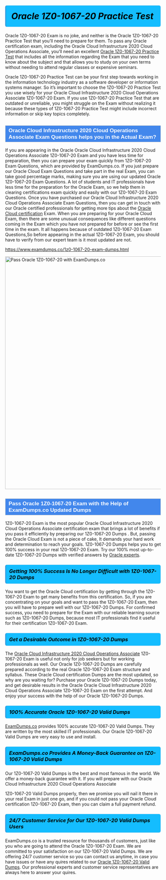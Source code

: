 <h1>                <strong><span style="display: block; color: #000000; background: #14BDFF; border: 0.5px solid #AED6F1; border-left: 3px solid #3498DB; padding: .6em; border-radius: 6px;">                     <em>Oracle 1Z0-1067-20 <span class="exam_variation">Practice Test</span> </em>                </span></strong>            </h1>                        <p>Oracle 1Z0-1067-20 Exam is no joke, and neither is the Oracle 1Z0-1067-20 <span class="exam_variation">Practice Test</span> that you’ll need to prepare for them. To pass any Oracle certification exam,             including the Oracle Cloud Infrastructure 2020 Cloud Operations Associate, you’ll need an excellent <a href="https://www.examdumps.co/1z0-1067-20-exam-dumps.html">Oracle 1Z0-1067-20 <span class="exam_variation">Practice Test</span></a> that includes             all the information regarding the Exam that you need to know about the subject and that allows you to study on your own terms             without needing to attend regular classes or expensive seminars.</p>                        <p>Oracle 1Z0-1067-20 <span class="exam_variation">Practice Test</span> can be your first step towards working in the information technology industry as a software developer or             information systems manager. So it’s important to choose the 1Z0-1067-20 <span class="exam_variation">Practice Test</span> you use wisely for your             Oracle Cloud Infrastructure 2020 Cloud Operations Associate 1Z0-1067-20 Exam. If you use 1Z0-1067-20 <span class="exam_variation">Practice Test</span>             that are outdated or unreliable, you might struggle on the Exam without realizing it because these types of 1Z0-1067-20 <span class="exam_variation">Practice Test</span>             might include incorrect information or skip key topics completely.</p>                        <h2 style="background: #4287ec; border: 1px solid #cccccc; padding: 5px 10px;">                <span style="color: #ffffff;">                    <span style="font-size: 11pt;">                        <span style="line-height: normal;">                            <span style="font-family: Calibri,sans-serif;">                                <strong>                                    <span style="font-size: 13.0pt;">Oracle Cloud Infrastructure 2020 Cloud Operations Associate <span class="exam_variation2">Exam Questions</span> helps you in the Actual Exam?</span>                                </strong>                            </span>                        </span>                    </span>                </span>            </h2>                        <p>If you are appearing in the Oracle Oracle Cloud Infrastructure 2020 Cloud Operations Associate 1Z0-1067-20 Exam and             you have less time for preparation, then you can prepare your exam quickly from 1Z0-1067-20 <span class="exam_variation2">Exam Questions</span>, which are provided by ExamDumps.co.             If you just prepare our Oracle Cloud  <span class="exam_variation2">Exam Questions</span> and take part in the real Exam, you can take good percentage marks, making sure you are             using our updated Oracle 1Z0-1067-20 <span class="exam_variation2">Exam Questions</span>. A lot of students and IT professionals have less time for the preparation for the Oracle Exam,             so we help them in clearing certifications exam quickly and easily with our 1Z0-1067-20 <span class="exam_variation2">Exam Questions</span>. Once you have purchased our             Oracle Cloud Infrastructure 2020 Cloud Operations Associate <span class="exam_variation2">Exam Questions</span>, then you can get in touch with our             Oracle certified professionals for getting more tips about the <a href="https://www.examdumps.co/oracle-cloud-exam-dumps.html">Oracle Cloud  certification</a> Exam. When you are preparing for your              Oracle Cloud  Exam, then there are some unusual consequences like different questions coming in the Exam which you have not prepared            for before or see the first time in the exam. It all happens because of outdated 1Z0-1067-20 <span class="exam_variation2">Exam Questions</span>,So before appearing in the actual             1Z0-1067-20 Exam, you should have to verify from our expert team is it most updated are not.</p>                        <p><a href="https://www.examdumps.co/1z0-1067-20-exam-dumps.html">https://www.examdumps.co/1z0-1067-20-exam-dumps.html</a></p>                        <p><a href="https://www.examdumps.co/"><img src="https://www.examdumps.co//images/banners/big-sale-20-percent-discount-offer-examdumps.jpg" class="postImage" alt="Pass Oracle 1Z0-1067-20 with ExamDumps.co" width="750"></a></p>                            <h2 style="background: #4287ec; border: 1px solid #cccccc; padding: 5px 10px;">                <span style="color: #ffffff;">                    <span style="font-size: 11pt;">                        <span style="line-height: normal;">                            <span style="font-family: Calibri,sans-serif;">                                <strong>                                    <span style="font-size: 13.0pt;">Pass Oracle 1Z0-1067-20 Exam with the Help of ExamDumps.co Updated <span class="exam_variation3">Dumps</span></span>                                </strong>                            </span>                        </span>                    </span>                </span>            </h2>                        <p>1Z0-1067-20 Exam is the most popular Oracle Cloud Infrastructure 2020 Cloud Operations Associate certification exam that brings a             lot of benefits if you pass it efficiently by preparing our 1Z0-1067-20 <span class="exam_variation3">Dumps</span> . But, passing the Oracle Cloud  Exam is not a piece of cake,             It demands your hard work and determination to reach your goals. 1Z0-1067-20 <span class="exam_variation3">Dumps</span> helps you to get 100% success in your real 1Z0-1067-20 Exam.             Try our 100% most up-to-date 1Z0-1067-20 <span class="exam_variation3">Dumps</span> with verified answers by <a href="https://www.examdumps.co/oracle-exam-dumps.html">Oracle experts</a>.</p>                        <h3>                <strong>                    <span style="display: block; color: #000000; background: #14BDFF; border: 0.5px solid #AED6F1; border-left: 3px solid #3498DB; padding: .6em; border-radius: 6px;">                        <em>Getting 100% Success Is No Longer Difficult with 1Z0-1067-20 <span class="exam_variation3">Dumps</span></em>                    </span>                </strong>            </h3>                        <p>You want to get the Oracle Cloud  certification by getting through the 1Z0-1067-20 Exam to get many benefits from this certification.             So, if you are concentrating on your goals and want to pass the 1Z0-1067-20 Exam, then you will have to prepare well with our 1Z0-1067-20 <span class="exam_variation3">Dumps</span>.             For confirmed success, you need to prepare for the Exam with our reliable learning source such as 1Z0-1067-20 <span class="exam_variation3">Dumps</span>, because most             IT professionals find it useful for their certification 1Z0-1067-20 Exam.</p>                        <h3>                <strong>                    <span style="display: block; color: #000000; background: #14BDFF; border: 0.5px solid #AED6F1; border-left: 3px solid #3498DB; padding: .6em; border-radius: 6px;">                        <em>Get a Desirable Outcome in 1Z0-1067-20 <span class="exam_variation3">Dumps</span></em>                    </span>                </strong>            </h3>                        <p>The <a href="https://www.examdumps.co/1z0-1067-20-exam-dumps.html">Oracle Cloud Infrastructure 2020 Cloud Operations Associate</a> 1Z0-1067-20 Exam is useful not only for job seekers but             for working professionals as well. Our Oracle 1Z0-1067-20 <span class="exam_variation3">Dumps</span> are carefully prepared according to the real Oracle 1Z0-1067-20 Exam structure and syllabus.             These Oracle Cloud  certification <span class="exam_variation3">Dumps</span> are the most updated, so why are you waiting for? Purchase your Oracle 1Z0-1067-20 <span class="exam_variation3">Dumps</span> today,             and get desirable results in the Oracle Oracle Cloud Infrastructure 2020 Cloud Operations Associate 1Z0-1067-20 Exam on the first attempt.             And enjoy your success with the help of our Oracle 1Z0-1067-20 <span class="exam_variation3">Dumps</span>.</p>                        <h3>                <strong>                    <span style="display: block; color: #000000; background: #14BDFF; border: 0.5px solid #AED6F1; border-left: 3px solid #3498DB; padding: .6em; border-radius: 6px;">                        <em>100% Accurate Oracle 1Z0-1067-20 <span class="exam_variation4">Valid Dumps</span></em>                    </span>                </strong>            </h3>                        <p><a href="https://www.examdumps.co/">ExamDumps.co</a> provides 100% accurate 1Z0-1067-20 <span class="exam_variation4">Valid Dumps</span>. They are written by the most skilled IT professionals.             Our Oracle 1Z0-1067-20 <span class="exam_variation4">Valid Dumps</span> are very easy to use and install.</p>                        <h3>                <strong>                    <span style="display: block; color: #000000; background: #14BDFF; border: 0.5px solid #AED6F1; border-left: 3px solid #3498DB; padding: .6em; border-radius: 6px;">                        <em>ExamDumps.co Provides A Money-Back Guarantee on  1Z0-1067-20 <span class="exam_variation4">Valid Dumps</span></em>                    </span>                </strong>            </h3>                        <p>Our 1Z0-1067-20 <span class="exam_variation4">Valid Dumps</span> is the best and most famous in the world. We offer a money-back guarantee with it.             If you will prepare with our Oracle Cloud Infrastructure 2020 Cloud Operations Associate</p>            <p>1Z0-1067-20 <span class="exam_variation4">Valid Dumps</span> properly, then we promise you will nail it there in your real Exam in just one go, and             if you could not pass your Oracle Cloud  certification 1Z0-1067-20 Exam, then you can claim a full payment refund.</p>                        <h3>                <strong>                    <span style="display: block; color: #000000; background: #14BDFF; border: 0.5px solid #AED6F1; border-left: 3px solid #3498DB; padding: .6em; border-radius: 6px;">                        <em>24/7 Customer Service for Our 1Z0-1067-20 <span class="exam_variation4">Valid Dumps</span> Users</em>                    </span>                </strong>            </h3>                        <p>ExamDumps.co is a trusted resource for thousands of customers, just like you who are going to attend the Oracle 1Z0-1067-20 Exam.             We are committed to your satisfaction on our 1Z0-1067-20 <span class="exam_variation4">Valid Dumps</span>. We are offering 24/7 customer service so you can contact us anytime,             in case you have issues or have any quires related to our <a href="https://www.examdumps.co/1z0-1067-20-exam-dumps.html">Oracle 1Z0-1067-20 <span class="exam_variation4">Valid Dumps</span></a>. Our professional experts and customer service             representatives are always here to answer your quires.</p>                    

